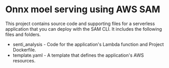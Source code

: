 # Onnx moel serving using AWS SAM

This project contains source code and supporting files for a serverless application that you can deploy with the SAM CLI. It includes the following files and folders.

- senti_analysis - Code for the application's Lambda function and Project Dockerfile.
- template.yaml - A template that defines the application's AWS resources.

